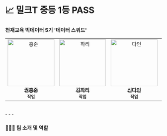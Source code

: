 # 📈 밀크T 중등 1등 PASS

### **천재교육 빅데이터 5기 '데이터 스쿼드'**
<center>
<table>
  <tr>
    <td align="center">
      <a href="https://github.com/k-3730">
        <img src="https://github.com/k-3730.png" width="150px;" alt="홍준"/><br />
        <sub><b style="font-size: larger;">권홍준</b></sub>
      </a>
      <br />
      <sub><b>작업</b></sub>
    </td>
    <td align="center">
      <a href="https://github.com/hariqueen">
        <img src="https://github.com/hariqueen.png" width="150px;" alt="하리"/><br />
        <sub><b style="font-size: larger;">김하리</b></sub>
      </a>
      <br />
      <sub><b>작업</b></sub>
    </td>
    <td align="center">
      <a href="https://github.com/daini0i">
        <img src="https://github.com/daini0i.png" width="150px;" alt="다인"/><br />
        <sub><b style="font-size: larger;">신다인</b></sub>
      </a>
      <br />
      <sub><b>작업</b></sub>
    </td>
    <td align="center">
      <a href="https://github.com/surplus96">
        <img src="https://github.com/surplus96.png" width="150px;" alt="태영"/><br />
        <sub><b style="font-size: larger;">최태영</b></sub>
      </a>
      <br />
      <sub><b>작업</b></sub>
    </td>
  </tr>
</table>
</center>
<br/>
- - -


### **🧑‍🤝‍🧑 팀 소개 및 역할**
